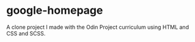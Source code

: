 # google-homepage

A clone project I made with the Odin Project curriculum using HTML and CSS and SCSS. 
